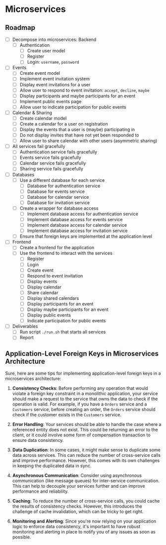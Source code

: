# Microservices

## Roadmap

- [ ] Decompose into microservices: Backend
  - [ ] Authentication
    - [ ] Create user model
    - [ ] Register
    - [ ] Login: `username`, `password`
- [ ] Events
  - [ ] Create event model
  - [ ] Implement event invitation system
  - [ ] Display event invitations for a user
  - [ ] Allow user to respond to event invitation: `accept`, `decline`, `maybe`
  - [ ] Display participants and maybe participants for an event
  - [ ] Implement public events page
  - [ ] Allow user to indicate participation for public events
- [ ] Calendar & Sharing
  - [ ] Create calendar model
  - [ ] Create a calendar for a user on registration
  - [ ] Display the events that a user is (maybe) participating in
  - [ ] Do not display invites that have not yet been responded to
  - [ ] Allow user to share calendar with other users (asymmetric sharing)
- [ ] All services fail gracefully
  - [ ] Authentication service fails gracefully
  - [ ] Events service fails gracefully
  - [ ] Calendar service fails gracefully
  - [ ] Sharing service fails gracefully
- [ ] Databases
  - [ ] Use a different database for each service
    - [ ] Database for authentication service
    - [ ] Database for events service
    - [ ] Database for calendar service
    - [ ] Database for invitation service
  - [ ] Create a wrapper for database access
    - [ ] Implement database access for authentication service
    - [ ] Implement database access for events service
    - [ ] Implement database access for calendar service
    - [ ] Implement database access for invitation service
  - [ ] Ensure that foreign keys are implemented at the application level
- [ ] Frontend
  - [ ] Create a frontend for the application
  - [ ] Use the frontend to interact with the services
    - [ ] Register
    - [ ] Login
    - [ ] Create event
    - [ ] Respond to event invitation
    - [ ] Display events
    - [ ] Display calendar
    - [ ] Share calendar
    - [ ] Display shared calendars
    - [ ] Display participants for an event
    - [ ] Display maybe participants for an event
    - [ ] Display public events
    - [ ] Indicate participation for public events
- [ ] Deliverables
  - [ ] Run script `./run.sh` that starts all services
  - [ ] Report

## Application-Level Foreign Keys in Microservices Architecture

Sure, here are some tips for implementing application-level foreign keys in a microservices architecture:

1. **Consistency Checks**: Before performing any operation that would violate a foreign key constraint in a monolithic application, your service should make a request to the service that owns the data to check if the operation is valid. For example, if you have a `Orders` service and a `Customers` service, before creating an order, the `Orders` service should check if the customer exists in the `Customers` service.

2. **Error Handling**: Your services should be able to handle the case where a referenced entity does not exist. This could be returning an error to the client, or it could involve some form of compensation transaction to ensure data consistency.

3. **Data Duplication**: In some cases, it might make sense to duplicate some data across services. This can reduce the number of cross-service calls and improve performance. However, this comes with its own challenges in keeping the duplicated data in sync.

4. **Asynchronous Communication**: Consider using asynchronous communication (like message queues) for inter-service communication. This can help to decouple your services further and can improve performance and reliability.

5. **Caching**: To reduce the number of cross-service calls, you could cache the results of consistency checks. However, this introduces the challenge of cache invalidation, which can be tricky to get right.

6. **Monitoring and Alerting**: Since you're now relying on your application logic to enforce data consistency, it's important to have robust monitoring and alerting in place to notify you of any issues as soon as possible.
